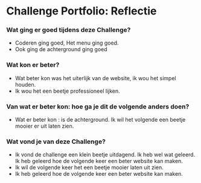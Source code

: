 # Challenge Portfolio: Reflectie

### Wat ging er goed tijdens deze Challenge?
-  Coderen ging goed, Het menu ging goed.
- Ook ging de achterground ging goed

### Wat kon er beter?
- Wat beter kon was het uiterlijk van de website, ik wou het simpel houden. 
- Ik wou het een beetje professioneel lijken.

### Van wat er beter kon: hoe ga je dit de volgende anders doen?
- Wat er beter kon : is de achterground. Ik wil het volgende een beetje mooier er uit laten zien.

### Wat vond je van deze Challenge? 
- Ik vond de challenge een klein beetje uitdagend. Ik heb wel wat geleerd. Ik heb geleerd hoe de volgende keer een beter website kan maken.
- Ik wil de volgende keer het een beetje mooier laten uit zien.
- Ik heb geleerd hoe de volgende keer een beter website kan maken.
